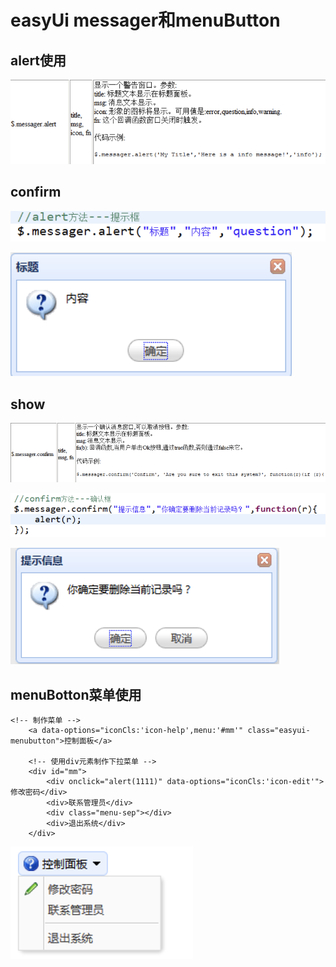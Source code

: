# easyUi messager和menuButton

## alert使用

![](../../.gitbook/assets/image%20%28138%29.png)

## confirm

![](../../.gitbook/assets/image%20%28154%29.png)

![](../../.gitbook/assets/image%20%2888%29.png)

## show

![](../../.gitbook/assets/image%20%28135%29.png)

![](../../.gitbook/assets/image%20%28137%29.png)

![](../../.gitbook/assets/image%20%28136%29.png)

## menuBotton菜单使用

```text
<!-- 制作菜单 -->
	<a data-options="iconCls:'icon-help',menu:'#mm'" class="easyui-menubutton">控制面板</a>
	
	<!-- 使用div元素制作下拉菜单 -->
	<div id="mm">
		<div onclick="alert(1111)" data-options="iconCls:'icon-edit'">修改密码</div>
		<div>联系管理员</div>
		<div class="menu-sep"></div>
		<div>退出系统</div>
	</div>

```

![](../../.gitbook/assets/image%20%28105%29.png)

